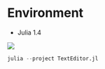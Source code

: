 # Environment
- Julia 1.4

<img src="../../screenshots/texteditor.png" align="middle" />

```julia
julia --project TextEditor.jl
```

